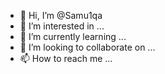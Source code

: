 - 👋 Hi, I’m @Samu1qa
- 👀 I’m interested in ...
- 🌱 I’m currently learning ...
- 💞️ I’m looking to collaborate on ...
- 📫 How to reach me ...

<!---
Samu1qa/Samu1qa is a ✨ special ✨ repository because its `README.md` (this file) appears on your GitHub profile.
You can click the Preview link to take a look at your changes.
--->
